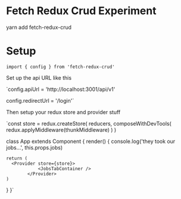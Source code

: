 # Fetch Redux Crud Experiment

yarn add fetch-redux-crud

# Setup 

`import { config } from 'fetch-redux-crud'`

Set up the api URL like this

`config.apiUrl = 'http://localhost:3001/api/v1'

config.redirectUrl = '/login'`

Then setup your redux store and provider stuff

`const store = redux.createStore(
	reducers,
	composeWithDevTools(
		redux.applyMiddleware(thunkMiddleware)
	)
)

class App extends Component {
  render() {
		console.log('they took our jobs...', this.props.jobs)

    return (
      <Provider store={store}>
				<JobsTabContainer />
			</Provider>
    )
  }
}`

